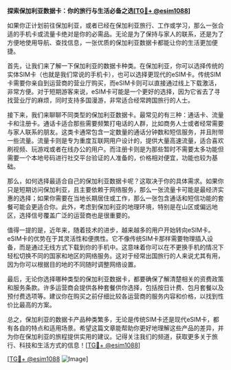 **探索保加利亚数据卡：你的旅行与生活必备之选[[TG💪+ @esim1088](https://t.me/s/esim1088)]**

如果你正计划前往保加利亚，或者已经在保加利亚旅行、工作或学习，那么一张合适的手机卡或流量卡绝对是你的必需品。无论是为了保持与家人的联系，还是为了方便地使用导航、查找信息，一张优质的保加利亚数据卡都能让你的生活更加便捷。

首先，让我们来了解一下保加利亚的数据卡种类。在保加利亚，你可以选择传统的实体SIM卡（也就是我们常说的手机卡），也可以选择更现代的eSIM卡。传统SIM卡需要你亲自到运营商的营业厅购买，而eSIM卡则可以直接通过线上下载激活，非常方便。对于短期游客来说，eSIM卡可能是一个更好的选择，因为它省去了寻找营业厅的麻烦，同时支持多国漫游，非常适合经常跨国旅行的人士。

接下来，我们来聊聊不同类型的保加利亚数据卡。最常见的有三种：通话卡、流量卡和注册卡。通话卡适合那些需要频繁打电话的人群，比如商务人士或者经常需要与家人联系的朋友。这类卡通常包含一定数量的通话分钟数和短信服务，并且附带一些流量。流量卡则是专为重度互联网用户设计的，提供大量高速流量，适合喜欢刷视频、玩游戏或者在线办公的用户。而注册卡则是为那些暂时不需要太多功能但需要一个本地号码进行社交平台验证的人准备的，价格相对便宜，功能也较为基础。

那么，如何选择最适合自己的保加利亚数据卡呢？这取决于你的具体需求。如果你只是短期访问保加利亚，且主要依赖于网络服务，那么一张流量卡可能是最经济实惠的选择；如果你需要在当地长期居住或工作，那么一张包含通话和短信功能的套餐可能会更适合你。此外，考虑到保加利亚的地理环境，特别是在山区或偏远地区，选择信号覆盖广泛的运营商也是很重要的。

值得一提的是，近年来，随着技术的进步，越来越多的用户开始转向eSIM卡。eSIM卡的优势在于其灵活性和便携性。它不像传统SIM卡那样需要物理插入设备，而是通过无线方式下载到你的手机中。这意味着你可以在不更换手机的情况下轻松切换不同的国家和地区的网络服务。这对于经常出国旅行的人来说尤其有用，因为你可以根据目的地的不同随时调整网络设置。

最后，无论你选择哪种类型的保加利亚数据卡，都要确保了解清楚相关的资费政策和服务条款。许多运营商会提供各种套餐供你选择，包括按日计费、包月套餐以及预付费选项等。建议你在购买之前仔细比较各运营商的服务内容和价格，以找到性价比最高的方案。

总之，保加利亚的数据卡产品种类繁多，无论是传统SIM卡还是现代eSIM卡，都有各自的特点和适用场景。希望这篇文章能帮助你更好地理解这些产品的差异，并为你在保加利亚的旅程提供实用的建议。记得关注我们的频道，获取更多关于旅行、科技和生活方式的信息！[[TG💪+ @esim1088](https://t.me/s/esim1088)]

[[TG💪+ @esim1088](https://t.me/s/esim1088) ![Image](https://i.postimg.cc/4NQfJmqS/Snipaste-2025-05-13-00-14-12.png)]